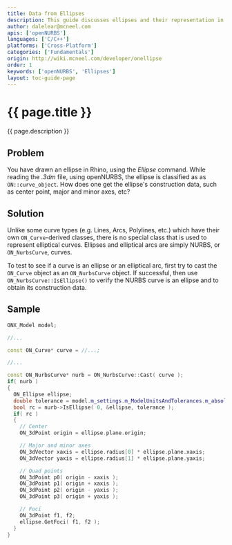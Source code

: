 ```yaml
---
title: Data from Ellipses
description: This guide discusses ellipses and their representation in openNURBS.
author: dalelear@mcneel.com
apis: ['openNURBS']
languages: ['C/C++']
platforms: ['Cross-Platform']
categories: ['Fundamentals']
origin: http://wiki.mcneel.com/developer/onellipse
order: 1
keywords: ['openNURBS', 'Ellipses']
layout: toc-guide-page
---
```


# {{ page.title }}

{{ page.description }}

## Problem

You have drawn an ellipse in Rhino, using the *Ellipse* command.  While reading the *.3dm* file, using openNURBS, the ellipse is classified as as `ON::curve_object`.  How does one get the ellipse's construction data, such as center point, major and minor axes, etc?

## Solution

Unlike some curve types (e.g. Lines, Arcs, Polylines, etc.) which have their own `ON_Curve`-derived classes, there is no special class that is used to represent elliptical curves.  Ellipses and elliptical arcs are simply NURBS, or `ON_NurbsCurve`, curves.

To test to see if a curve is an ellipse or an elliptical arc, first try to cast the `ON_Curve` object as an `ON_NurbsCurve` object.  If successful, then use `ON_NurbsCurve::IsEllipse()` to verify the NURBS curve is an ellipse and to obtain its construction data.

## Sample

```cpp
ONX_Model model;

//...

const ON_Curve* curve = //...;

//...

const ON_NurbsCurve* nurb = ON_NurbsCurve::Cast( curve );
if( nurb )
{
  ON_Ellipse ellipse;
  double tolerance = model.m_settings.m_ModelUnitsAndTolerances.m_absolute_tolerance;
  bool rc = nurb->IsEllipse( 0, &ellipse, tolerance );
  if( rc )
  {
    // Center
    ON_3dPoint origin = ellipse.plane.origin;

    // Major and minor axes
    ON_3dVector xaxis = ellipse.radius[0] * ellipse.plane.xaxis;
    ON_3dVector yaxis = ellipse.radius[1] * ellipse.plane.yaxis;

    // Quad points
    ON_3dPoint p0( origin - xaxis );
    ON_3dPoint p1( origin + xaxis );
    ON_3dPoint p2( origin - yaxis );
    ON_3dPoint p3( origin + yaxis );

    // Foci
    ON_3dPoint f1, f2;
    ellipse.GetFoci( f1, f2 );
  }
}
```
